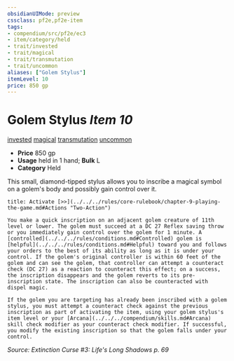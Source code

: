 ```yaml
---
obsidianUIMode: preview
cssclass: pf2e,pf2e-item
tags:
- compendium/src/pf2e/ec3
- item/category/held
- trait/invested
- trait/magical
- trait/transmutation
- trait/uncommon
aliases: ["Golem Stylus"]
itemLevel: 10
price: 850 gp
---
```

# Golem Stylus *Item 10*  
[invested](../../../rules/traits/invested.md)  [magical](../../../rules/traits/magical.md)  [transmutation](../../../rules/traits/transmutation.md)  [uncommon](../../../rules/traits/uncommon.md)  

- **Price** 850 gp
- **Usage** held in 1 hand; **Bulk** L
- **Category** Held

This small, diamond-tipped stylus allows you to inscribe a magical symbol on a golem's body and possibly gain control over it.

```ad-embed-ability
title: Activate [>>](../../../rules/core-rulebook/chapter-9-playing-the-game.md#Actions "Two-Action")

You make a quick inscription on an adjacent golem creature of 11th level or lower. The golem must succeed at a DC 27 Reflex saving throw or you immediately gain control over the golem for 1 minute. A [controlled](../../../rules/conditions.md#Controlled) golem is [helpful](../../../rules/conditions.md#Helpful) toward you and follows your orders to the best of its ability as long as it is under your control. If the golem's original controller is within 60 feet of the golem and can see the golem, that controller can attempt a counteract check (DC 27) as a reaction to counteract this effect; on a success, the inscription disappears and the golem reverts to its pre-inscription state. The inscription can also be counteracted with dispel magic.

If the golem you are targeting has already been inscribed with a golem stylus, you must attempt a counteract check against the previous inscription as part of activating the item, using your golem stylus's item level or your [Arcana](../../../compendium/skills.md#Arcana) skill check modifier as your counteract check modifier. If successful, you modify the existing inscription so that the golem falls under your control.
```

*Source: Extinction Curse #3: Life's Long Shadows p. 69*
